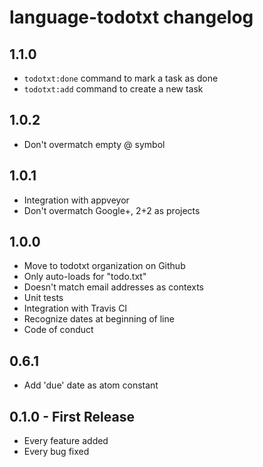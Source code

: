 # language-todotxt changelog

## 1.1.0
* `todotxt:done` command to mark a task as done
* `todotxt:add` command to create a new task

## 1.0.2
* Don't overmatch empty @ symbol

## 1.0.1
* Integration with appveyor
* Don't overmatch Google+, 2+2 as projects

## 1.0.0
* Move to todotxt organization on Github
* Only auto-loads for "todo.txt"
* Doesn't match email addresses as contexts
* Unit tests
* Integration with Travis CI
* Recognize dates at beginning of line
* Code of conduct

## 0.6.1
* Add 'due' date as atom constant

## 0.1.0 - First Release
* Every feature added
* Every bug fixed

